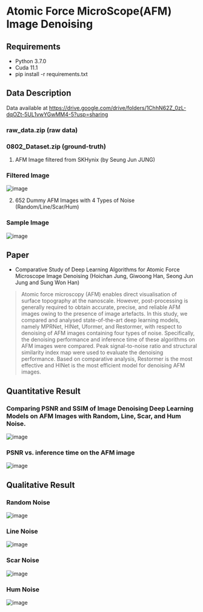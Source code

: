 # Atomic Force MicroScope(AFM) Image Denoising

## Requirements
- Python 3.7.0
- Cuda 11.1
- pip install -r requirements.txt

## Data Description
Data available at https://drive.google.com/drive/folders/1ChhN62Z_0zL-dqOZt-5UL1vwYGwMM4-5?usp=sharing
### raw_data.zip (raw data)
### 0802_Dataset.zip (ground-truth)

1. AFM Image filtered from SKHynix (by Seung Jun JUNG)

### Filtered Image
![image](https://user-images.githubusercontent.com/59187215/174540095-6379d112-1a53-428b-a0f7-ba671a4f70d7.png)

2. 652 Dummy AFM Images with 4 Types of Noise (Random/Line/Scar/Hum)
### Sample Image
![image](https://user-images.githubusercontent.com/59187215/168575051-cc86d871-c79f-46fd-9277-0a78d5b1f904.png)

## Paper
- Comparative Study of Deep Learning Algorithms for Atomic Force Microscope Image Denoising (Hoichan Jung, Giwoong Han, Seong Jun Jung and Sung Won Han)
> Atomic force microscopy (AFM) enables direct visualisation of surface topography at the nanoscale. However, post-processing is generally required to obtain accurate, precise, and reliable AFM images owing to the presence of image artefacts. In this study, we compared and analysed state-of-the-art deep learning models, namely MPRNet, HINet, Uformer, and Restormer, with respect to denoising of AFM images containing four types of noise. Specifically, the denoising performance and inference time of these algorithms on AFM images were compared. Peak signal-to-noise ratio and structural similarity index map were used to evaluate the denoising performance. Based on comparative analysis, Restormer is the most effective and HINet is the most efficient model for denoising AFM images.

## Quantitative Result
### Comparing PSNR and SSIM of Image Denoising Deep Learning Models on AFM Images with Random, Line, Scar, and Hum Noise.
![image](https://user-images.githubusercontent.com/59187215/168575186-0e9086dd-8147-4bfd-9f88-50075ae36cc6.png)
### PSNR vs. inference time on the AFM image
![image](https://user-images.githubusercontent.com/59187215/168575778-1aea355e-925b-4e99-9932-a06e4a9023cc.png)

## Qualitative Result
### Random Noise
![image](https://user-images.githubusercontent.com/59187215/168575270-d9a418aa-1c49-4b88-be8a-dc810abdaba6.png)
### Line Noise
![image](https://user-images.githubusercontent.com/59187215/168575281-d6d866eb-a41e-42af-8805-3c9ed6784829.png)
### Scar Noise
![image](https://user-images.githubusercontent.com/59187215/168575289-86cd9228-0265-4877-91ee-82398dec7911.png)
### Hum Noise
![image](https://user-images.githubusercontent.com/59187215/168575300-14c80cb6-1712-41a2-a7ac-9ff4458ac6a2.png)

